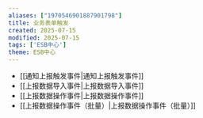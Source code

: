 ```yaml
---
aliases: ["1970546901887901798"]
title: 业务表单触发
created: 2025-07-15
modified: 2025-07-15
tags: ['ESB中心']
theme: ESB中心
---
```


- [[通知上报触发事件|通知上报触发事件]]
- [[上报数据导入事件|上报数据导入事件]]
- [[上报数据操作事件|上报数据操作事件]]
- [[上报数据操作事件（批量）|上报数据操作事件（批量）]]